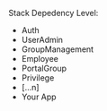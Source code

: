 Stack Depedency Level:
- Auth
- UserAdmin
- GroupManagement
- Employee
- PortalGroup
- Privilege
- [...n]
- Your App